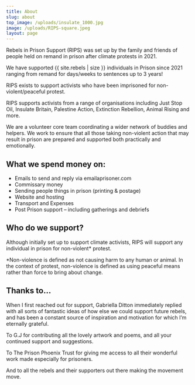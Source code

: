 ```yaml
---
title: About
slug: about
top_image: /uploads/insulate_1000.jpg
image: /uploads/RIPS-square.jpeg
layout: page
---
```


Rebels in Prison Support (RIPS) was set up by the family and friends of people held on remand in prison after climate protests in 2021. 

We have supported {{ site.rebels | size }} individuals in Prison since 2021 ranging from remand for days/weeks to sentences up to 3 years!

RIPS exists to support activists who have been imprisoned for non-violent/peaceful protest.

RIPS supports activists from a range of organisations including Just Stop Oil, Insulate Britain, Palestine Action, Extinction Rebellion, Animal Rising and more.

We are a volunteer core team coordinating a wider network of buddies and helpers. We work to ensure that all those taking non-violent action that may result in prison are prepared and supported both practically and emotionally.




## What we spend money on:

* Emails to send and reply via emailaprisoner.com
* Commissary money
* Sending people things in prison (printing & postage)
* Website and hosting
* Transport and Expenses
* Post Prison support – including gatherings and debriefs

## **Who do we support?**

Although initially set up to support climate activists, RIPS will support any individual in prison for non-violent\* protest.

\*Non-violence is defined as not causing harm to any human or animal. In the context of protest, non-violence is defined as using peaceful means rather than force to bring about change.

## **Thanks to…**

When I first reached out for support, Gabriella Ditton immediately replied with all sorts of fantastic ideas of how else we could support future rebels, and has been a constant source of inspiration and motivation for which I’m eternally grateful.

To G.J for contributing all the lovely artwork and poems, and all your continued support and suggestions.

To The Prison Phoenix Trust for giving me access to all their wonderful work made especially for prisoners.

And to all the rebels and their supporters out there making the movement move.
